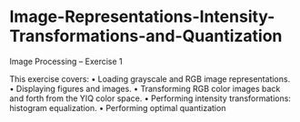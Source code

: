 # Image-Representations-Intensity-Transformations-and-Quantization
Image Processing – Exercise 1

This exercise covers:
• Loading grayscale and RGB image representations.
• Displaying figures and images.
• Transforming RGB color images back and forth from the YIQ color space.
• Performing intensity transformations: histogram equalization.
• Performing optimal quantization

